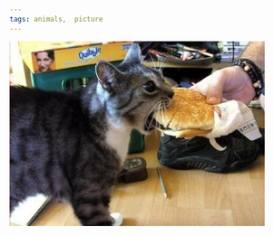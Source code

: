 ```yaml
---
tags: animals,  picture
---
```


![burgercat](https://raw.githubusercontent.com/muneer78/muneer78.github.io/master/images/burgercat.jpeg)



